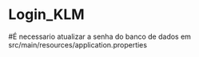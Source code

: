 # Login_KLM

#É necessario atualizar a senha do banco de dados em src/main/resources/application.properties
